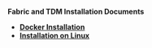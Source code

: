 <strong>Fabric and TDM Installation Documents<strong>

<ul>      
<li><a href="/articles/98_maintenance_and_operational/Installations/Docker/README.md">Docker Installation</a></li>
<li><a href="/articles/98_maintenance_and_operational/Installations/Linux/README.md">Installation on Linux</a></li>

</ul>

